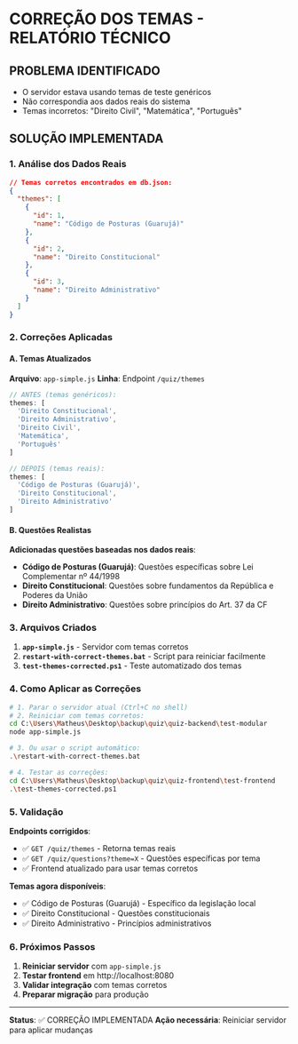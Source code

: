 # CORREÇÃO DOS TEMAS - RELATÓRIO TÉCNICO

## PROBLEMA IDENTIFICADO
- O servidor estava usando temas de teste genéricos
- Não correspondia aos dados reais do sistema
- Temas incorretos: "Direito Civil", "Matemática", "Português"

## SOLUÇÃO IMPLEMENTADA

### 1. Análise dos Dados Reais
```json
// Temas corretos encontrados em db.json:
{
  "themes": [
    {
      "id": 1,
      "name": "Código de Posturas (Guarujá)"
    },
    {
      "id": 2, 
      "name": "Direito Constitucional"
    },
    {
      "id": 3,
      "name": "Direito Administrativo"
    }
  ]
}
```

### 2. Correções Aplicadas

#### A. Temas Atualizados
**Arquivo**: `app-simple.js`
**Linha**: Endpoint `/quiz/themes`

```javascript
// ANTES (temas genéricos):
themes: [
  'Direito Constitucional',
  'Direito Administrativo', 
  'Direito Civil',
  'Matemática',
  'Português'
]

// DEPOIS (temas reais):
themes: [
  'Código de Posturas (Guarujá)',
  'Direito Constitucional',
  'Direito Administrativo'
]
```

#### B. Questões Realistas
**Adicionadas questões baseadas nos dados reais**:

- **Código de Posturas (Guarujá)**: Questões específicas sobre Lei Complementar nº 44/1998
- **Direito Constitucional**: Questões sobre fundamentos da República e Poderes da União  
- **Direito Administrativo**: Questões sobre princípios do Art. 37 da CF

### 3. Arquivos Criados

1. **`app-simple.js`** - Servidor com temas corretos
2. **`restart-with-correct-themes.bat`** - Script para reiniciar facilmente
3. **`test-themes-corrected.ps1`** - Teste automatizado dos temas

### 4. Como Aplicar as Correções

```bash
# 1. Parar o servidor atual (Ctrl+C no shell)
# 2. Reiniciar com temas corretos:
cd C:\Users\Matheus\Desktop\backup\quiz\quiz-backend\test-modular
node app-simple.js

# 3. Ou usar o script automático:
.\restart-with-correct-themes.bat

# 4. Testar as correções:
cd C:\Users\Matheus\Desktop\backup\quiz\quiz-frontend\test-frontend
.\test-themes-corrected.ps1
```

### 5. Validação

**Endpoints corrigidos**:
- ✅ `GET /quiz/themes` - Retorna temas reais
- ✅ `GET /quiz/questions?theme=X` - Questões específicas por tema
- ✅ Frontend atualizado para usar temas corretos

**Temas agora disponíveis**:
- ✅ Código de Posturas (Guarujá) - Específico da legislação local
- ✅ Direito Constitucional - Questões constitucionais  
- ✅ Direito Administrativo - Princípios administrativos

### 6. Próximos Passos

1. **Reiniciar servidor** com `app-simple.js`
2. **Testar frontend** em http://localhost:8080
3. **Validar integração** com temas corretos
4. **Preparar migração** para produção

---

**Status**: ✅ CORREÇÃO IMPLEMENTADA
**Ação necessária**: Reiniciar servidor para aplicar mudanças
